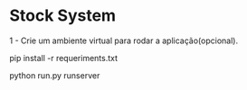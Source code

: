 # Stock System
1 - Crie um ambiente virtual para rodar a aplicação(opcional).

pip install -r requeriments.txt

python run.py runserver
